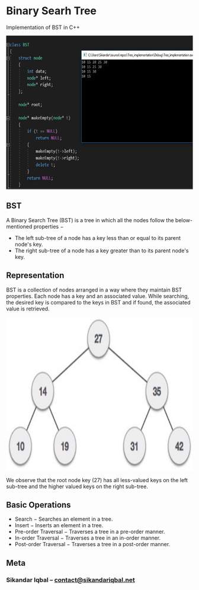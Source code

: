 # Binary Searh Tree




Implementation of BST in C++



<img src="bst.JPG" data-canonical-src="https://gyazo.com/eb5c5741b6a9a16c692170a41a49c858.png" width="700" height="415" />

## BST

A Binary Search Tree (BST) is a tree in which all the nodes follow the below-mentioned properties −
 - The left sub-tree of a node has a key less than or equal to its parent node's key.
 - The right sub-tree of a node has a key greater than to its parent node's key.
 
## Representation

BST is a collection of nodes arranged in a way where they maintain BST properties. Each node has a key and an associated value. While searching, the desired key is compared to the keys in BST and if found, the associated value is retrieved.


<img src="binary_search_tree.jpg" data-canonical-src="https://gyazo.com/eb5c5741b6a9a16c692170a41a49c858.png" width="700" height="415" />

We observe that the root node key (27) has all less-valued keys on the left sub-tree and the higher valued keys on the right sub-tree.

## Basic Operations

- Search − Searches an element in a tree.
- Insert − Inserts an element in a tree.
- Pre-order Traversal − Traverses a tree in a pre-order manner.
- In-order Traversal − Traverses a tree in an in-order manner.
- Post-order Traversal − Traverses a tree in a post-order manner.


## Meta

### Sikandar Iqbal – contact@sikandariqbal.net




<!-- Markdown link & img dfn's -->
[npm-image]: https://img.shields.io/npm/v/datadog-metrics.svg?style=flat-square
[npm-url]: https://npmjs.org/package/datadog-metrics
[npm-downloads]: https://img.shields.io/npm/dm/datadog-metrics.svg?style=flat-square
[travis-image]: https://img.shields.io/travis/dbader/node-datadog-metrics/master.svg?style=flat-square
[travis-url]: https://travis-ci.org/dbader/node-datadog-metrics
[wiki]: https://github.com/yourname/yourproject/wiki
